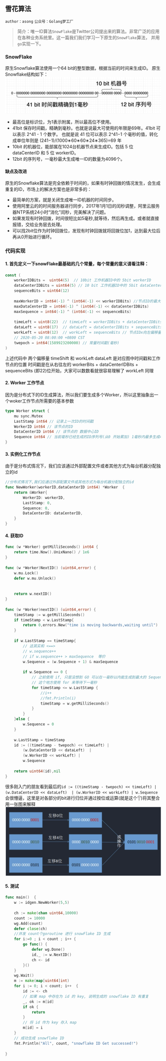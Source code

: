 ## 雪花算法

`author：asong`   `公众号：Golang梦工厂`

> 简介：唯一ID算法`SnowFlake`是Twitter公司提出来的算法。非常广泛的应用在各种业务系统里。这一篇我们我们学习一下原生的`SnowFlake`算法，
> 并用`go`实现一下。


### SnowFlake

原生Snowflake算法使用一个64 bit的整型数据，根据当前的时间来生成ID。 原生Snowflake结构如下：
![](./snowFlake.png)

- 最高位是标识位，为1表示附属，所以最高位不使用。
- 41bit 保存时间戳，精确到毫秒。也就是说最大可使用的年限是69年。41bit 可以表示 2^41 - 1  个数字。
也就是说 41 位可以表示 2^41−1 个毫秒的值，转化成单位年则是 (241−1)/(1000∗60∗60∗24∗365)=69 年
- 10bit 的机器位，能部属在1024台机器节点来生成ID。包括 5 位 dataCenterID 和 5 位 workerID。
- 12bit 的序列号，一毫秒最大生成唯一ID的数量为4096个。


#### 缺点及改进

原生的Snowflake算法是完全依赖于时间的，如果有时钟回拨的情况发生，会生成重复的ID，市场上的解决方案也是非常多的：

- 最简单的方案，就是关闭生成唯一ID机器的时间同步。
- 使用阿里云的的时间服务器进行同步，2017年1月1日的闰秒调整，阿里云服务器NTP系统24小时“消化”闰秒，完美解决了问题。
- 如果发现有时钟回拨，时间很短比如5毫秒,就等待，然后再生成。或者就直接报错，交给业务层去处理。
- 可以找2bit位作为时钟回拨位，发现有时钟回拨就将回拨位加1，达到最大位后再从0开始进行循环。


### 代码实现

#### 1. 首先定义一下snowFlake最基础的几个常量，每个常量的意义请看注释：

```go
const (
	workerIDBits =  uint64(5)  // 10bit 工作机器ID中的 5bit workerID
	dataCenterIDBits = uint64(5) // 10 bit 工作机器ID中的 5bit dataCenterID
	sequenceBits = uint64(12)

	maxWorkerID = int64(-1) ^ (int64(-1) << workerIDBits) //节点ID的最大值 用于防止溢出
	maxDataCenterID = int64(-1) ^ (int64(-1) << dataCenterIDBits)
	maxSequence = int64(-1) ^ (int64(-1) << sequenceBits)

	timeLeft = uint8(22)  // timeLeft = workerIDBits + dataCenterIDBits + sequenceBits // 时间戳向左偏移量
	dataLeft = uint8(17)  // dataLeft = dataCenterIDBits + sequenceBits
	workLeft = uint8(12)  // workLeft = sequenceBits // 节点IDx向左偏移量
	// 2020-05-20 08:00:00 +0800 CST
	twepoch = int64(1589923200000) // 常量时间戳(毫秒)
)

```
上述代码中 两个偏移量 timeShift 和 workLeft dataLeft 是对应图中时间戳和工作节点的位置
时间戳是在从右往左的 workerBits + dataCenterIDBits + sequenceBits (即22)位开始，大家可以数数看就很容易理解了
workLeft 同理

#### 2. Worker 工作节点

因为是分布式下的ID生成算法，所以我们要生成多个Worker，所以这里抽象出一个woker工作节点所需要的基本参数

```go
type Worker struct {
	mu sync.Mutex
	LastStamp int64 // 记录上一次ID的时间戳
	WorkerID int64 // 该节点的ID
	DataCenterID int64 // 该节点的 数据中心ID
	Sequence int64 // 当前毫秒已经生成的ID序列号(从0 开始累加) 1毫秒内最多生成4096个ID
}
```

#### 3. 实例化工作节点

由于是分布式情况下，我们应该通过外部配置文件或者其他方式为每台机器分配独立的id

```go
//分布式情况下,我们应通过外部配置文件或其他方式为每台机器分配独立的id
func NewWorker(workerID,dataCenterID int64) *Worker  {
	return &Worker{
		WorkerID: workerID,
		LastStamp: 0,
		Sequence: 0,
		DataCenterID: dataCenterID,
	}
}
```

#### 4. 获取ID

```go
func (w *Worker) getMilliSeconds() int64 {
	return time.Now().UnixNano() / 1e6
}

func (w *Worker)NextID() (uint64,error) {
	w.mu.Lock()
	defer w.mu.Unlock()


	return w.nextID()
}

func (w *Worker)nextID() (uint64,error) {
	timeStamp := w.getMilliSeconds()
	if timeStamp < w.LastStamp{
		return 0,errors.New("time is moving backwards,waiting until")
	}

	if w.LastStamp == timeStamp{
		// 这其实和 <==>
		// w.sequence++
		// if w.sequence++ > maxSequence  等价
		w.Sequence = (w.Sequence + 1) & maxSequence

		if w.Sequence == 0 {
			// 之前使用 if, 只是没想到 GO 可以在一毫秒以内能生成到最大的 Sequence, 那样就会导致很多重复的
			// 这个地方使用 for 来等待下一毫秒
			for timeStamp <= w.LastStamp {
				//i++
				//fmt.Println(i)
				timeStamp = w.getMilliSeconds()
			}
		}
	}else {
		w.Sequence = 0
	}

	w.LastStamp = timeStamp
	id := ((timeStamp - twepoch) << timeLeft) |
		(w.DataCenterID << dataLeft)  |
		(w.WorkerID << workLeft) |
		w.Sequence

	return uint64(id),nil
}
```

很多刚入门的朋友看到最后的`id := ((timeStamp - twepoch) << timeLeft) |
              		(w.DataCenterID << dataLeft)  |
              		(w.WorkerID << workLeft) |
              		w.Sequence`
会很懵逼，这里是对各部分的bit进行归位并通过按位或运算(就是这个‘|’)将其整合
     用一张图来解释
     ![](bit.png)



#### 5. 测试

```go
func main()  {
	w := idgen.NewWorker(5,5)

	ch := make(chan uint64,10000)
	count := 10000
	wg.Add(count)
	defer close(ch)
	//并发 count个goroutine 进行 snowFlake ID 生成
	for i:=0 ; i < count ; i++ {
		go func() {
			defer wg.Done()
			id,_ := w.NextID()
			ch <- id
		}()
	}
	wg.Wait()
	m := make(map[uint64]int)
	for i := 0; i < count; i++  {
		id := <- ch
		// 如果 map 中存在为 id 的 key, 说明生成的 snowflake ID 有重复
		_, ok := m[id]
		if ok {
			return
		}
		// 将 id 作为 key 存入 map
		m[id] = i
	}
	// 成功生成 snowflake ID
	fmt.Println("All", count, "snowflake ID Get successed!")

}
```